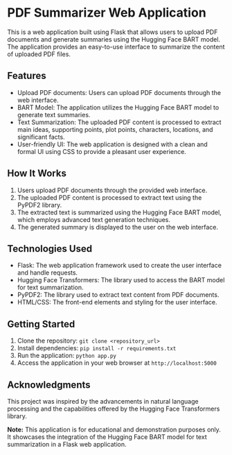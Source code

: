 # PDF Summarizer Web Application

This is a web application built using Flask that allows users to upload PDF documents and generate summaries using the Hugging Face BART model. The application provides an easy-to-use interface to summarize the content of uploaded PDF files.

## Features

- Upload PDF documents: Users can upload PDF documents through the web interface.
- BART Model: The application utilizes the Hugging Face BART model to generate text summaries.
- Text Summarization: The uploaded PDF content is processed to extract main ideas, supporting points, plot points, characters, locations, and significant facts.
- User-friendly UI: The web application is designed with a clean and formal UI using CSS to provide a pleasant user experience.

## How It Works

1. Users upload PDF documents through the provided web interface.
2. The uploaded PDF content is processed to extract text using the PyPDF2 library.
3. The extracted text is summarized using the Hugging Face BART model, which employs advanced text generation techniques.
4. The generated summary is displayed to the user on the web interface.

## Technologies Used

- Flask: The web application framework used to create the user interface and handle requests.
- Hugging Face Transformers: The library used to access the BART model for text summarization.
- PyPDF2: The library used to extract text content from PDF documents.
- HTML/CSS: The front-end elements and styling for the user interface.

## Getting Started

1. Clone the repository: `git clone <repository_url>`
2. Install dependencies: `pip install -r requirements.txt`
3. Run the application: `python app.py`
4. Access the application in your web browser at `http://localhost:5000`

## Acknowledgments

This project was inspired by the advancements in natural language processing and the capabilities offered by the Hugging Face Transformers library.



**Note:** This application is for educational and demonstration purposes only. It showcases the integration of the Hugging Face BART model for text summarization in a Flask web application.

